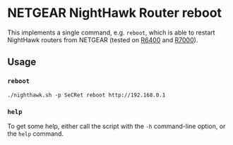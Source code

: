# NETGEAR NightHawk Router reboot

This implements a single command, e.g. `reboot`, which is able to restart
NightHawk routers from NETGEAR (tested on [R6400] and [R7000]).

## Usage

### `reboot`

```shell
./nighthawk.sh -p SeCRet reboot http://192.168.0.1
```

### `help`

To get some help, either call the script with the `-h` command-line option, or
the `help` command.

  [R6400]: https://www.netgear.com/home/wifi/routers/r6400/
  [R7000]: https://www.netgear.com/home/wifi/routers/r7000/
